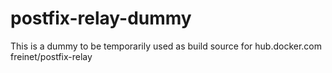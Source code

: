 # postfix-relay-dummy
This is a dummy to be temporarily used as build source for hub.docker.com freinet/postfix-relay
